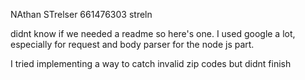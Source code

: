 NAthan STrelser
661476303
streln

didnt know if we needed a readme so here's one.
I used google a lot, especially for request and body parser for the node js part.

I tried implementing a way to catch invalid zip codes but didnt finish